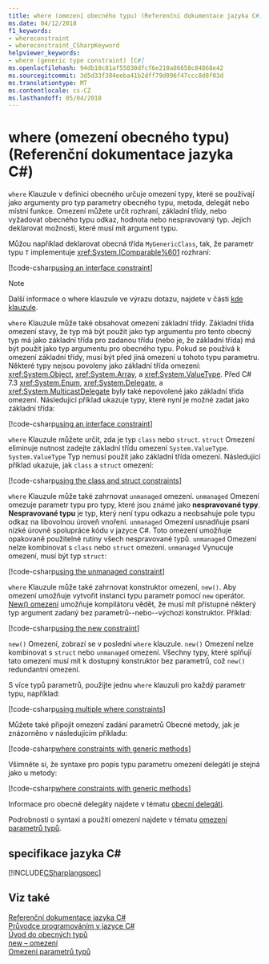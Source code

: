 ```yaml
---
title: where (omezení obecného typu) (Referenční dokumentace jazyka C#)
ms.date: 04/12/2018
f1_keywords:
- whereconstraint
- whereconstraint_CSharpKeyword
helpviewer_keywords:
- where (generic type constraint) [C#]
ms.openlocfilehash: 94db10c81af55030dfcf6e210a86658c84868e42
ms.sourcegitcommit: 3d5d33f384eeba41b2dff79d096f47ccc8d8f03d
ms.translationtype: MT
ms.contentlocale: cs-CZ
ms.lasthandoff: 05/04/2018
---
```

# <a name="where-generic-type-constraint-c-reference"></a>where (omezení obecného typu) (Referenční dokumentace jazyka C#)

`where` Klauzule v definici obecného určuje omezení typy, které se používají jako argumenty pro typ parametry obecného typu, metoda, delegát nebo místní funkce. Omezení můžete určit rozhraní, základní třídy, nebo vyžadovat obecného typu odkaz, hodnota nebo nespravovaný typ. Jejich deklarovat možnosti, které musí mít argument typu.

Můžou například deklarovat obecná třída `MyGenericClass`, tak, že parametr typu `T` implementuje <xref:System.IComparable%601> rozhraní:

[!code-csharp[using an interface constraint](../../../../samples/snippets/csharp/keywords/GenericWhereConstraints.cs#1)]

> [!NOTE]
> Další informace o where klauzule ve výrazu dotazu, najdete v části [kde klauzule](where-clause.md).

`where` Klauzule může také obsahovat omezení základní třídy. Základní třída omezení stavy, že typ má být použit jako typ argumentu pro tento obecný typ má jako základní třída pro zadanou třídu (nebo je, že základní třída) má být použit jako typ argumentu pro obecného typu. Pokud se používá k omezení základní třídy, musí být před jiná omezení u tohoto typu parametru. Některé typy nejsou povoleny jako základní třída omezení: <xref:System.Object>, <xref:System.Array>, a <xref:System.ValueType>. Před C# 7.3 <xref:System.Enum>, <xref:System.Delegate>, a <xref:System.MulticastDelegate> byly také nepovolené jako základní třída omezení. Následující příklad ukazuje typy, které nyní je možné zadat jako základní třída:

[!code-csharp[using an interface constraint](../../../../samples/snippets/csharp/keywords/GenericWhereConstraints.cs#2)]

`where` Klauzule můžete určit, zda je typ `class` nebo `struct`. `struct` Omezení eliminuje nutnost zadejte základní třídu omezení `System.ValueType`. `System.ValueType` Typ nemusí použít jako základní třída omezení. Následující příklad ukazuje, jak `class` a `struct` omezení:

[!code-csharp[using the class and struct constraints](../../../../samples/snippets/csharp/keywords/GenericWhereConstraints.cs#3)]

`where` Klauzule může také zahrnovat `unmanaged` omezení. `unmanaged` Omezení omezuje parametr typu pro typy, které jsou známé jako **nespravované typy**. **Nespravované typu** je typ, který není typu odkazu a neobsahuje pole typu odkaz na libovolnou úroveň vnoření. `unmanaged` Omezení usnadňuje psaní nízké úrovně spolupráce kódu v jazyce C#. Toto omezení umožňuje opakovaně použitelné rutiny všech nespravované typů. `unmanaged` Omezení nelze kombinovat s `class` nebo `struct` omezení. `unmanaged` Vynucuje omezení, musí být typ `struct`:

[!code-csharp[using the unmanaged constraint](../../../../samples/snippets/csharp/keywords/GenericWhereConstraints.cs#4)]

`where` Klauzule může také zahrnovat konstruktor omezení, `new()`. Aby omezení umožňuje vytvořit instanci typu parametr pomocí `new` operátor. [New() omezení](new-constraint.md) umožňuje kompilátoru vědět, že musí mít přístupné některý typ argument zadaný bez parametrů--nebo--výchozí konstruktor. Příklad:

[!code-csharp[using the new constraint](../../../../samples/snippets/csharp/keywords/GenericWhereConstraints.cs#5)]

`new()` Omezení, zobrazí se v poslední `where` klauzule. `new()` Omezení nelze kombinovat s `struct` nebo `unmanaged` omezení. Všechny typy, které splňují tato omezení musí mít k dostupný konstruktor bez parametrů, což `new()` redundantní omezení.

S více typů parametrů, použijte jednu `where` klauzuli pro každý parametr typu, například:

[!code-csharp[using multiple where constraints](../../../../samples/snippets/csharp/keywords/GenericWhereConstraints.cs#6)]

Můžete také připojit omezení zadání parametrů Obecné metody, jak je znázorněno v následujícím příkladu:

[!code-csharp[where constraints with generic methods](../../../../samples/snippets/csharp/keywords/GenericWhereConstraints.cs#7)]

Všimněte si, že syntaxe pro popis typu parametru omezení delegáti je stejná jako u metody:

[!code-csharp[where constraints with generic methods](../../../../samples/snippets/csharp/keywords/GenericWhereConstraints.cs#8)]

Informace pro obecné delegáty najdete v tématu [obecní delegáti](../../../csharp/programming-guide/generics/generic-delegates.md).

Podrobnosti o syntaxi a použití omezení najdete v tématu [omezení parametrů typů](../../../csharp/programming-guide/generics/constraints-on-type-parameters.md).

## <a name="c-language-specification"></a>specifikace jazyka C#

 [!INCLUDE[CSharplangspec](~/includes/csharplangspec-md.md)]

## <a name="see-also"></a>Viz také

 [Referenční dokumentace jazyka C#](../../../csharp/language-reference/index.md)  
 [Průvodce programováním v jazyce C#](../../../csharp/programming-guide/index.md)  
 [Úvod do obecných typů](../../../csharp/programming-guide/generics/introduction-to-generics.md)  
 [new – omezení](../../../csharp/language-reference/keywords/new-constraint.md)  
 [Omezení parametrů typů](../../../csharp/programming-guide/generics/constraints-on-type-parameters.md)  
